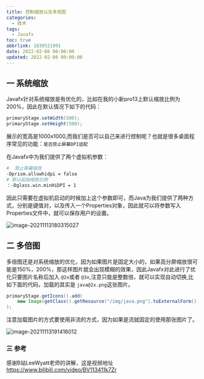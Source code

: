 ```yaml
---
title: 控制缩放以及多倍图
categories:
  - 技术
tags:
  - Javafx
toc: true
abbrlink: 1839521991
date: 2022-02-08 00:00:00
updated: 2022-02-08 00:00:00
---
```

## 一 系统缩放

Javafx针对系统缩放是有优化的，比如在我的小新pro13上默认缩放比例为200%，因此在默认情况下如下的代码：

```java
primaryStage.setWidth(500);
primaryStage.setHeight(500);
```

展示的宽高是1000x1000,而我们是否可以自己来进行控制呢？也就是很多桌面程序常见的功能：`是否禁止屏幕DPI适配`

在Javafx中为我们提供了两个虚拟机参数：

```sh
#  禁止屏幕缩放
-Dprism.allowhidpi = false
# 默认起始缩放比例
：-Dglass.win.minHiDPI = 1
```

因此只需要在虚拟机启动的时候加上这个参数即可，而Java为我们提供了两种方式，分别是键值对，以及传入一个Properties对象，因此就可以将参数写入Properties文件中，就可以保存用户的设置。

![image-20211113180315027](https://md.yangcc.top/image-20211113180315027.png)

## 二 多倍图

多倍图还是对系统缩放的优化，因为如果图片是固定大小的，如果高分屏缩放很可能是150%，200%，那这样图片就会出现模糊的效果，因此Javafx对此进行了优化只要图片名称后加入 `@2x`或者 `@3x`,注意只能是整数倍，就可以实现自动切换,比如下面的代码，加载的其实是 `java@2x.png`这张图片。

```java
primaryStage.getIcons().add(
    new Image(getClass().getResource("/img/java.png").toExternalForm())
);
```

注意加载图片的方式要使用非流的方式，因为如果是流就固定的使用那张图片了。

![image-20211113191416012](https://md.yangcc.top/image-20211113191416012.png)

### 三 参考

感谢B站LeeWyatt老师的讲解，这是视频地址 https://www.bilibili.com/video/BV113411k7Zr
